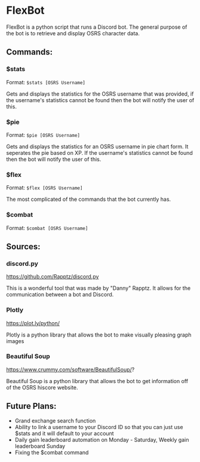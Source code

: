 # FlexBot
FlexBot is a python script that runs a Discord bot. The general purpose of the bot is to retrieve and display OSRS character data.

## Commands:
### $stats
Format: `$stats [OSRS Username]`

Gets and displays the statistics for the OSRS username that was provided, if the username's statistics cannot be found then the bot will notify the user of this.

### $pie
Format: `$pie [OSRS Username]`

Gets and displays the statistics for an OSRS username in pie chart form. It seperates the pie based on XP. If the username's statistics cannot be found then the bot will notify the user of this.

### $flex
Format: `$flex [OSRS Username]`

The most complicated of the commands that the bot currently has. 
### $combat
Format: `$combat [OSRS Username]`

## Sources:
### discord.py
https://github.com/Rapptz/discord.py

This is a wonderful tool that was made by "Danny" Rapptz. It allows for the communication between a bot and Discord.
### Plotly
https://plot.ly/python/

Plotly is a python library that allows the bot to make visually pleasing graph images
### Beautiful Soup
https://www.crummy.com/software/BeautifulSoup/?

Beautiful Soup is a python library that allows the bot to get information off of the OSRS hiscore website.

## Future Plans:
- Grand exchange search function
- Ability to link a username to your Discord ID so that you can just use $stats and it will default to your account
- Daily gain leaderboard automation on Monday - Saturday, Weekly gain leaderboard Sunday
- Fixing the $combat command